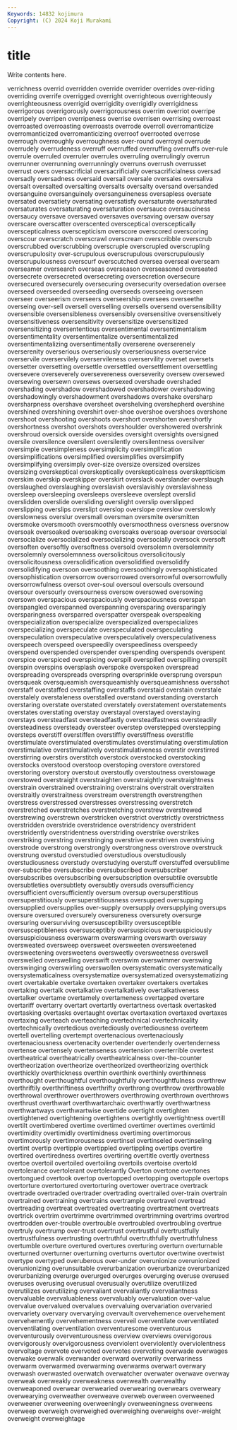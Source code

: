 ```yaml
---
Keywords: 14832 kojimura
Copyright: (C) 2024 Koji Murakami
---
```


# title

Write contents here.



verrichness overrid overridden override overrider overrides over-riding
overriding overrife overrigged overright overrighteous overrighteously overrighteousness overrigid overrigidity overrigidly
overrigidness overrigorous overrigorously overrigorousness overrim overriot overripe overripely overripen overripeness
overrise overrisen overrising overroast overroasted overroasting overroasts overrode overroll overromanticize
overromanticized overromanticizing overroof overrooted overrose overrough overroughly overroughness over-round overroyal
overrude overrudely overrudeness overruff overruffed overruffing overruffs over-rule overrule overruled
overruler overrules overruling overrulingly overrun overrunner overrunning overrunningly overruns overrush
overrusset overrust overs oversacrificial oversacrificially oversacrificialness oversad oversadly oversadness oversaid
oversail oversale oversales oversaliva oversalt oversalted oversalting oversalts oversalty oversand
oversanded oversanguine oversanguinely oversanguineness oversapless oversate oversated oversatiety oversating oversatisfy
oversaturate oversaturated oversaturates oversaturating oversaturation oversauce oversauciness oversaucy oversave oversaved
oversaves oversaving oversaw oversay overscare overscatter overscented oversceptical oversceptically overscepticalness
overscepticism overscore overscored overscoring overscour overscratch overscrawl overscream overscribble overscrub
overscrubbed overscrubbing overscruple overscrupled overscrupling overscrupulosity over-scrupulous overscrupulous overscrupulously overscrupulousness
overscurf overscutched oversea overseal overseam overseamer oversearch overseas overseason overseasoned
overseated oversecrete oversecreted oversecreting oversecretion oversecure oversecured oversecurely oversecuring oversecurity
oversedation oversee overseed overseeded overseeding overseeds overseeing overseen overseer overseerism
overseers overseership oversees overseethe overseing over-sell oversell overselling oversells oversend
oversensibility oversensible oversensibleness oversensibly oversensitive oversensitively oversensitiveness oversensitivity oversensitize oversensitized
oversensitizing oversententious oversentimental oversentimentalism oversentimentality oversentimentalize oversentimentalized oversentimentalizing oversentimentally overserene
overserenely overserenity overserious overseriously overseriousness overservice overservile overservilely overservileness overservility
overset oversets oversetter oversetting oversettle oversettled oversettlement oversettling oversevere overseverely
oversevereness overseverity oversew oversewed oversewing oversewn oversews oversexed overshade overshaded
overshading overshadow overshadowed overshadower overshadowing overshadowingly overshadowment overshadows overshake oversharp
oversharpness overshave oversheet overshelving overshepherd overshine overshined overshining overshirt over-shoe
overshoe overshoes overshone overshoot overshooting overshoots overshort overshorten overshortly overshortness
overshot overshots overshoulder overshowered overshrink overshroud oversick overside oversides oversight
oversights oversigned oversile oversilence oversilent oversilently oversilentness oversilver oversimple oversimpleness
oversimplicity oversimplification oversimplifications oversimplified oversimplifies oversimplify oversimplifying oversimply over-size oversize
oversized oversizes oversizing overskeptical overskeptically overskepticalness overskeptticism overskim overskip overskipper
overskirt overslack overslander overslaugh overslaughed overslaughing overslavish overslavishly overslavishness oversleep
oversleeping oversleeps oversleeve overslept overslid overslidden overslide oversliding overslight overslip
overslipped overslipping overslips overslipt overslop overslope overslow overslowly overslowness overslur
oversmall oversman oversmite oversmitten oversmoke oversmooth oversmoothly oversmoothness oversness oversnow
oversoak oversoaked oversoaking oversoaks oversoap oversoar oversocial oversocialize oversocialized oversocializing
oversocially oversock oversoft oversoften oversoftly oversoftness oversold oversolemn oversolemnity oversolemnly
oversolemnness oversolicitous oversolicitously oversolicitousness oversolidification oversolidified oversolidify oversolidifying oversoon oversoothing
oversoothingly oversophisticated oversophistication oversorrow oversorrowed oversorrowful oversorrowfully oversorrowfulness oversot over-soul
oversoul oversouls oversound oversour oversourly oversourness oversow oversowed oversowing oversown
overspacious overspaciously overspaciousness overspan overspangled overspanned overspanning oversparing oversparingly oversparingness
oversparred overspatter overspeak overspeaking overspecialization overspecialize overspecialized overspecializes overspecializing overspeculate
overspeculated overspeculating overspeculation overspeculative overspeculatively overspeculativeness overspeech overspeed overspeedily overspeediness
overspeedy overspend overspended overspender overspending overspends overspent overspice overspiced overspicing
overspill overspilled overspilling overspilt overspin overspins oversplash overspoke overspoken overspread
overspreading overspreads overspring oversprinkle oversprung overspun oversqueak oversqueamish oversqueamishly oversqueamishness
oversshot overstaff overstaffed overstaffing overstaffs overstaid overstain overstale overstalely overstaleness
overstalled overstand overstanding overstarch overstaring overstate overstated overstately overstatement overstatements
overstates overstating overstay overstayal overstayed overstaying overstays oversteadfast oversteadfastly oversteadfastness
oversteadily oversteadiness oversteady oversteer overstep overstepped overstepping oversteps overstiff overstiffen
overstiffly overstiffness overstifle overstimulate overstimulated overstimulates overstimulating overstimulation overstimulative overstimulatively
overstimulativeness overstir overstirred overstirring overstirs overstitch overstock overstocked overstocking overstocks
overstood overstoop overstoping overstore overstored overstoring overstory overstout overstoutly overstoutness
overstowage overstowed overstraight overstraighten overstraightly overstraightness overstrain overstrained overstraining overstrains
overstrait overstraiten overstraitly overstraitness overstream overstrength overstrengthen overstress overstressed overstresses
overstressing overstretch overstretched overstretches overstretching overstrew overstrewed overstrewing overstrewn overstricken
overstrict overstrictly overstrictness overstridden overstride overstridence overstridency overstrident overstridently overstridentness
overstriding overstrike overstrikes overstriking overstring overstringing overstrive overstriven overstriving overstrode
overstrong overstrongly overstrongness overstrove overstruck overstrung overstud overstudied overstudious overstudiously
overstudiousness overstudy overstudying overstuff overstuffed oversublime over-subscribe oversubscribe oversubscribed oversubscriber
oversubscribes oversubscribing oversubscription oversubtile oversubtle oversubtleties oversubtlety oversubtly oversuds oversufficiency
oversufficient oversufficiently oversum oversup oversuperstitious oversuperstitiously oversuperstitiousness oversupped oversupping oversupplied
oversupplies over-supply oversupply oversupplying oversups oversure oversured oversurely oversureness oversurety
oversurge oversuring oversurviving oversusceptibility oversusceptible oversusceptibleness oversusceptibly oversuspicious oversuspiciously oversuspiciousness
overswarm overswarming overswarth oversway oversweated oversweep oversweet oversweeten oversweetened oversweetening
oversweetens oversweetly oversweetness overswell overswelled overswelling overswift overswim overswimmer overswing
overswinging overswirling overswollen oversystematic oversystematically oversystematicalness oversystematize oversystematized oversystematizing overt
overtakable overtake overtaken overtaker overtakers overtakes overtaking overtalk overtalkative overtalkatively
overtalkativeness overtalker overtame overtamely overtameness overtapped overtare overtariff overtarry overtart
overtartly overtartness overtask overtasked overtasking overtasks overtaught overtax overtaxation overtaxed
overtaxes overtaxing overteach overteaching overtechnical overtechnicality overtechnically overtedious overtediously overtediousness
overteem overtell overtelling overtempt overtenacious overtenaciously overtenaciousness overtenacity overtender overtenderly
overtenderness overtense overtensely overtenseness overtension overterrible overtest overtheatrical overtheatrically overtheatricalness
over-the-counter overtheorization overtheorize overtheorized overtheorizing overthick overthickly overthickness overthin overthink
overthinly overthinness overthought overthoughtful overthoughtfully overthoughtfulness overthrew overthriftily overthriftiness overthrifty
overthrong overthrow overthrowable overthrowal overthrower overthrowers overthrowing overthrown overthrows overthrust
overthwart overthwartarchaic overthwartly overthwartness overthwartways overthwartwise overtide overtight overtighten overtightened
overtightening overtightens overtightly overtightness overtill overtilt overtimbered overtime overtimed overtimer
overtimes overtimid overtimidity overtimidly overtimidness overtiming overtimorous overtimorously overtimorousness overtinsel
overtinseled overtinseling overtint overtip overtipple overtippled overtippling overtips overtire overtired
overtiredness overtires overtiring overtitle overtly overtness overtoe overtoil overtoiled overtoiling
overtoils overtoise overtold overtolerance overtolerant overtolerantly Overton overtone overtones overtongued
overtook overtop overtopped overtopping overtopple overtops overtorture overtortured overtorturing overtower
overtrace overtrack overtrade overtraded overtrader overtrading overtrailed over-train overtrain overtrained
overtraining overtrains overtrample overtravel overtread overtreading overtreat overtreated overtreating overtreatment
overtreats overtrick overtrim overtrimme overtrimmed overtrimming overtrims overtrod overtrodden over-trouble
overtrouble overtroubled overtroubling overtrue overtruly overtrump over-trust overtrust overtrustful overtrustfully
overtrustfulness overtrusting overtruthful overtruthfully overtruthfulness overtumble overture overtured overtures overturing
overturn overturnable overturned overturner overturning overturns overtutor overtwine overtwist overtype
overtyped overuberous over-under overunionize overunionized overunionizing overunsuitable overurbanization overurbanize overurbanized
overurbanizing overurge overurged overurges overurging overuse overused overuses overusing overusual
overusually overutilize overutilized overutilizes overutilizing overvaliant overvaliantly overvaliantness overvaluable overvaluableness
overvaluably overvaluation over-value overvalue overvalued overvalues overvaluing overvariation overvaried overvariety
overvary overvarying overvault overvehemence overvehement overvehemently overvehementness overveil overventilate overventilated
overventilating overventilation overventuresome overventurous overventurously overventurousness overview overviews overvigorous overvigorously
overvigorousness overviolent overviolently overviolentness overvoltage overvote overvoted overvotes overvoting overwade
overwages overwake overwalk overwander overward overwarily overwariness overwarm overwarmed overwarming
overwarms overwart overwary overwash overwasted overwatch overwatcher overwater overwave overway
overweak overweakly overweakness overwealth overwealthy overweaponed overwear overwearied overwearing overwears
overweary overwearying overweather overweave overweb overween overweened overweener overweening overweeningly
overweeningness overweens overweep overweigh overweighed overweighing overweighs over-weight overweight overweightage
